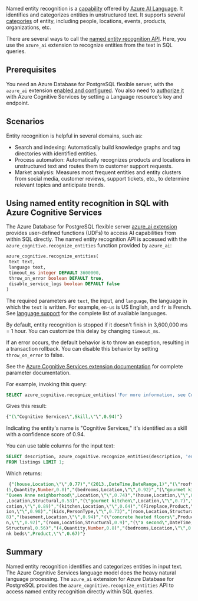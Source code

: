 Named entity recognition is a [capability](/azure/ai-services/language-service/named-entity-recognition/overview) offered by [Azure AI Language](/azure/ai-services/language-service/overview). It identifies and categorizes entities in unstructured text. It supports several [categories](/azure/ai-services/language-service/personally-identifiable-information/concepts/entity-categories) of entity, including people, locations, events, products, organizations, etc.

There are several ways to call the [named entity recognition API](/azure/ai-services/language-service/named-entity-recognition/how-to-call). Here, you use the `azure_ai` extension to recognize entities from the text in SQL queries.

## Prerequisites

You need an Azure Database for PostgreSQL flexible server, with the `azure_ai` extension [enabled and configured](/azure/postgresql/flexible-server/generative-ai-azure-overview). You also need to [authorize it](/azure/postgresql/flexible-server/generative-ai-azure-cognitive#configure-azure_ai-extension-with-azure-cognitive-services) with Azure Cognitive Services by setting a Language resource's key and endpoint.

## Scenarios

Entity recognition is helpful in several domains, such as:

- Search and indexing: Automatically build knowledge graphs and tag directories with identified entities.
- Process automation: Automatically recognizes products and locations in unstructured text and routes them to customer support requests.
- Market analysis: Measures most frequent entities and entity clusters from social media, customer reviews, support tickets, etc., to determine relevant topics and anticipate trends.

## Using named entity recognition in SQL with Azure Cognitive Services

The Azure Database for PostgreSQL flexible server [azure_ai extension](/azure/postgresql/flexible-server/generative-ai-azure-overview) provides user-defined functions (UDFs) to access AI capabilities from within SQL directly. The named entity recognition API is accessed with the `azure_cognitive.recognize_entities` function provided by `azure_ai`:

```sql
azure_cognitive.recognize_entities(
 text text,
 language text,
 timeout_ms integer DEFAULT 3600000,
 throw_on_error boolean DEFAULT true,
 disable_service_logs boolean DEFAULT false
)
```

The required parameters are `text`, the input, and `language`, the language in which the `text` is written. For example, `en-us` is US English, and `fr` is French. See [language support](/azure/ai-services/language-service/concepts/language-support) for the complete list of available languages.

By default, entity recognition is stopped if it doesn't finish in 3,600,000 ms = 1 hour. You can customize this delay by changing `timeout_ms`.

If an error occurs, the default behavior is to throw an exception, resulting in a transaction rollback. You can disable this behavior by setting `throw_on_error` to false.

See the [Azure Cognitive Services extension documentation](/azure/postgresql/flexible-server/generative-ai-azure-cognitive#azure_cognitiverecognize_entities) for complete parameter documentation.

For example, invoking this query:

```sql
SELECT azure_cognitive.recognize_entities('For more information, see Cognitive Services Compliance and Privacy notes.', 'en-us');
```

Gives this result:

```sql
{"(\"Cognitive Services\",Skill,\"\",0.94)"}
```

Indicating the entity's name is "Cognitive Services," it's identified as a skill with a confidence score of 0.94.

You can use table columns for the input text:

```sql
SELECT description, azure_cognitive.recognize_entities(description, 'en-us')
FROM listings LIMIT 1;
```

Which returns:

```sql
 {"(house,Location,\"\",0.77)","(2013.,DateTime,DateRange,1)","(\"rooftop deck\",Location,\"\",0.88)","(\"lounge area\",Location,Structural,0.97)","(tub,Product,\"\",0.52)","
(5,Quantity,Number,0.8)","(bedrooms,Location,\"\",0.92)","(\"gourmet kitchen\",Location,\"\",0.87)","(2-3,Quantity,NumberRange,0.87)","(downtown,Location,Structural,0.8)","(\
"Queen Anne neighborhood\",Location,\"\",0.74)","(house,Location,\"\",0.96)","(barnwood,Product,\"\",0.61)","(steel,Product,\"\",0.73)","(concrete,Product,\"\",0.7)","(living
,Location,Structural,0.53)","(\"gourmet kitchen\",Location,\"\",0.7)","(kitchen,Location,\"\",0.77)","(reading,Skill,\"\",0.54)","(half,Quantity,Number,0.8)","(\"tv room\",Lo
cation,\"\",0.89)","(kitchen,Location,\"\",0.64)","(Fireplace,Product,\"\",0.91)","(sofa,Product,\"\",0.98)","(\"sitting area\",Location,\"\",0.93)","(\"Basement room\",Locat
ion,\"\",0.98)","(kids,PersonType,\"\",0.73)","(room,Location,Structural,0.78)","(patio,Location,Structural,0.75)","(basketball,Product,\"\",0.57)","(bedroom,Location,\"\",0.
8)","(basement,Location,\"\",0.94)","(\"concrete heated floors\",Product,\"\",0.95)","(\"queen sleeper sofa\",Product,\"\",0.86)","(tv,Location,\"\",0.54)","(basement,Locatio
n,\"\",0.92)","(room,Location,Structural,0.9)","(\"a second\",DateTime,Duration,0.85)","(family,PersonType,\"\",0.71)","(kids,PersonType,\"\",0.65)","(\"2nd floor\",Location,
Structural,0.56)","(4,Quantity,Number,0.8)","(bedrooms,Location,\"\",0.66)","(one,Quantity,Number,0.8)","(one,Quantity,Number,0.8)","(bedroom,Location,\"\",0.54)","(\"twin bu
nk beds\",Product,\"\",0.67)"}
```

## Summary

Named entity recognition identifies and categorizes entities in input text. The Azure Cognitive Services language model does the heavy natural language processing. The `azure_ai` extension for Azure Database for PostgreSQL provides the `azure_cognitive.recognize_entities` API to access named entity recognition directly within SQL queries.
